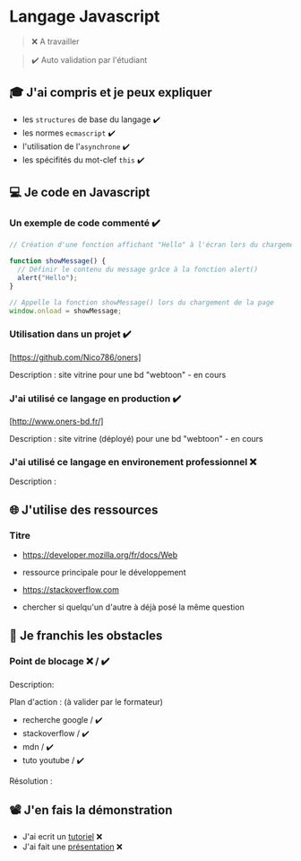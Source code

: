 # Langage Javascript

> ❌ A travailler

> ✔️ Auto validation par l'étudiant

## 🎓 J'ai compris et je peux expliquer

- les `structures` de base du langage ✔️
- les normes `ecmascript` ✔️
- l'utilisation de l'`asynchrone` ✔️
- les spécifités du mot-clef `this` ✔️

## 💻 Je code en Javascript

### Un exemple de code commenté ✔️

```javascript
// Création d'une fonction affichant "Hello" à l'écran lors du chargement de la page

function showMessage() {
  // Définir le contenu du message grâce à la fonction alert()
  alert("Hello");
}

// Appelle la fonction showMessage() lors du chargement de la page
window.onload = showMessage;

```

### Utilisation dans un projet ✔️

[https://github.com/Nico786/oners]

Description : site vitrine pour une bd "webtoon" - en cours

### J'ai utilisé ce langage en production ✔️

[http://www.oners-bd.fr/]

Description : site vitrine (déployé) pour une bd "webtoon" - en cours

### J'ai utilisé ce langage en environement professionnel ❌

Description :

## 🌐 J'utilise des ressources

### Titre

- https://developer.mozilla.org/fr/docs/Web
- ressource principale pour le développement

- https://stackoverflow.com
- chercher si quelqu'un d'autre à déjà posé la même question

## 🚧 Je franchis les obstacles

### Point de blocage ❌ / ✔️

Description:

Plan d'action : (à valider par le formateur)

- recherche google / ✔️
- stackoverflow / ✔️
- mdn / ✔️
- tuto youtube / ✔️

Résolution :

## 📽️ J'en fais la démonstration

- J'ai ecrit un [tutoriel](...) ❌
- J'ai fait une [présentation](...) ❌
